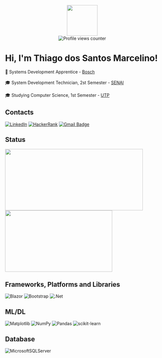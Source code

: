 <div align="center">
  <img src="https://media.giphy.com/media/WFZvB7VIXBgiz3oDXE/giphy.gif" width="100" /><br>
  <img src="https://komarev.com/ghpvc/?username=ThiagoDSMarcelino&style=flat-square&color=blue" alt="Profile views counter" /> 
</div>

# Hi, I'm Thiago dos Santos Marcelino!
:briefcase: Systems Development Apprentice - [Bosch](https://www.bosch.com.br/)<br><br>
:mortar_board: System Development Technician, 2st Semester - [SENAI](https://www.senaipr.org.br/)<br><br>
:mortar_board: Studying Computer Science, 1st Semester - [UTP](https://www.tuiuti.edu.br/)

## Contacts
[![LinkedIn](https://img.shields.io/badge/LinkedIn-blue?style=for-the-badge&logo=linkedin&logoColor=white)](https://www.linkedin.com/in/thiagodsmarcelino/)
[![HackerRank](https://img.shields.io/badge/-Hackerrank-2EC866?style=for-the-badge&logo=HackerRank&logoColor=white)](https://www.hackerrank.com/thiagomarcelino)
<a href="mailto:thiagodsmarcelino@gmail.com?subject=Hi, Thiago! (from Github)" target="_blank"  rel="noreferrer">
  <img src="https://img.shields.io/badge/Gmail-red?style=for-the-badge&logo=gmail&logoColor=white" alt="Gmail Badge" />
</a>

## Status
<picture>
  <source 
    srcset="https://github-readme-stats.vercel.app/api?username=ThiagoDSMarcelino&theme=onedark&show_icons=true&count_private=true"
    media="(prefers-color-scheme: dark)"
  />
  <source
    srcset="https://github-readme-stats.vercel.app/api?username=ThiagoDSMarcelino&theme=buefy&show_icons=true&count_private=true"
    media="(prefers-color-scheme: light), (prefers-color-scheme: no-preference)"
  />
  <img
    height="200em"
    width="450em"
    src="https://github-readme-stats.vercel.app/api?username=ThiagoDSMarcelino&theme=buefy&show_icons=true&count_private=true"
  />
</picture>

<picture>
  <source 
    srcset="https://github-readme-stats.vercel.app/api/top-langs/?username=ThiagoDSMarcelino&theme=onedark&layout=compact&langs_count=10"
    media="(prefers-color-scheme: dark)"
  />
  <source
    srcset="https://github-readme-stats.vercel.app/api/top-langs/?username=ThiagoDSMarcelino&theme=buefy&layout=compact&langs_count=10"
    media="(prefers-color-scheme: light), (prefers-color-scheme: no-preference)"
  />
  <img
    height="200em"
    width="350em"
    src="https://github-readme-stats.vercel.app/api/top-langs/?username=ThiagoDSMarcelino&theme=buefy&layout=compact&langs_count=10"
  />
</picture>

## Frameworks, Platforms and Libraries
![Blazor](https://img.shields.io/badge/blazor-%235C2D91.svg?style=for-the-badge&logo=blazor&logoColor=white)
![Bootstrap](https://img.shields.io/badge/bootstrap-%23563D7C.svg?style=for-the-badge&logo=bootstrap&logoColor=white)
![.Net](https://img.shields.io/badge/.NET-5C2D91?style=for-the-badge&logo=.net&logoColor=white)

## ML/DL
![Matplotlib](https://img.shields.io/badge/Matplotlib-%23ffffff.svg?style=for-the-badge&logo=Matplotlib&logoColor=black)
![NumPy](https://img.shields.io/badge/numpy-%23013243.svg?style=for-the-badge&logo=numpy&logoColor=white)
![Pandas](https://img.shields.io/badge/pandas-%23150458.svg?style=for-the-badge&logo=pandas&logoColor=white)
![scikit-learn](https://img.shields.io/badge/scikit--learn-%23F7931E.svg?style=for-the-badge&logo=scikit-learn&logoColor=white)

## Database
![MicrosoftSQLServer](https://img.shields.io/badge/Microsoft%20SQL%20Sever-CC2927?style=for-the-badge&logo=microsoft%20sql%20server&logoColor=white)
